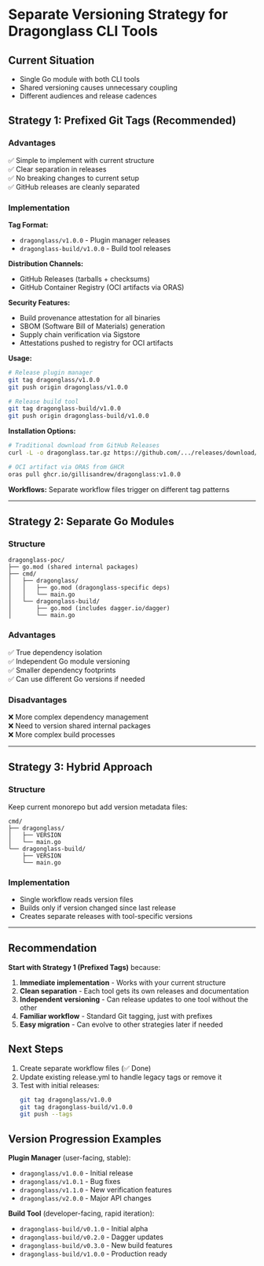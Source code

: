 # Separate Versioning Strategy for Dragonglass CLI Tools

## Current Situation
- Single Go module with both CLI tools
- Shared versioning causes unnecessary coupling
- Different audiences and release cadences

## Strategy 1: Prefixed Git Tags (Recommended)

### Advantages
✅ Simple to implement with current structure  
✅ Clear separation in releases  
✅ No breaking changes to current setup  
✅ GitHub releases are cleanly separated  

### Implementation
**Tag Format:**
- `dragonglass/v1.0.0` - Plugin manager releases
- `dragonglass-build/v1.0.0` - Build tool releases

**Distribution Channels:**
- GitHub Releases (tarballs + checksums)
- GitHub Container Registry (OCI artifacts via ORAS)

**Security Features:**
- Build provenance attestation for all binaries
- SBOM (Software Bill of Materials) generation
- Supply chain verification via Sigstore
- Attestations pushed to registry for OCI artifacts

**Usage:**
```bash
# Release plugin manager
git tag dragonglass/v1.0.0
git push origin dragonglass/v1.0.0

# Release build tool  
git tag dragonglass-build/v1.0.0
git push origin dragonglass-build/v1.0.0
```

**Installation Options:**
```bash
# Traditional download from GitHub Releases
curl -L -o dragonglass.tar.gz https://github.com/.../releases/download/...

# OCI artifact via ORAS from GHCR
oras pull ghcr.io/gillisandrew/dragonglass:v1.0.0
```

**Workflows:** Separate workflow files trigger on different tag patterns

---

## Strategy 2: Separate Go Modules

### Structure
```
dragonglass-poc/
├── go.mod (shared internal packages)
├── cmd/
│   ├── dragonglass/
│   │   ├── go.mod (dragonglass-specific deps)
│   │   └── main.go
│   └── dragonglass-build/
│       ├── go.mod (includes dagger.io/dagger)
│       └── main.go
```

### Advantages
✅ True dependency isolation  
✅ Independent Go module versioning  
✅ Smaller dependency footprints  
✅ Can use different Go versions if needed  

### Disadvantages
❌ More complex dependency management  
❌ Need to version shared internal packages  
❌ More complex build processes  

---

## Strategy 3: Hybrid Approach

### Structure
Keep current monorepo but add version metadata files:

```
cmd/
├── dragonglass/
│   ├── VERSION
│   └── main.go
└── dragonglass-build/
    ├── VERSION  
    └── main.go
```

### Implementation
- Single workflow reads version files
- Builds only if version changed since last release
- Creates separate releases with tool-specific versions

---

## Recommendation

**Start with Strategy 1 (Prefixed Tags)** because:

1. **Immediate implementation** - Works with your current structure
2. **Clean separation** - Each tool gets its own releases and documentation
3. **Independent versioning** - Can release updates to one tool without the other
4. **Familiar workflow** - Standard Git tagging, just with prefixes
5. **Easy migration** - Can evolve to other strategies later if needed

## Next Steps

1. Create separate workflow files (✅ Done)
2. Update existing release.yml to handle legacy tags or remove it
3. Test with initial releases:
   ```bash
   git tag dragonglass/v1.0.0
   git tag dragonglass-build/v1.0.0
   git push --tags
   ```

## Version Progression Examples

**Plugin Manager** (user-facing, stable):
- `dragonglass/v1.0.0` - Initial release
- `dragonglass/v1.0.1` - Bug fixes
- `dragonglass/v1.1.0` - New verification features
- `dragonglass/v2.0.0` - Major API changes

**Build Tool** (developer-facing, rapid iteration):
- `dragonglass-build/v0.1.0` - Initial alpha
- `dragonglass-build/v0.2.0` - Dagger updates
- `dragonglass-build/v0.3.0` - New build features
- `dragonglass-build/v1.0.0` - Production ready